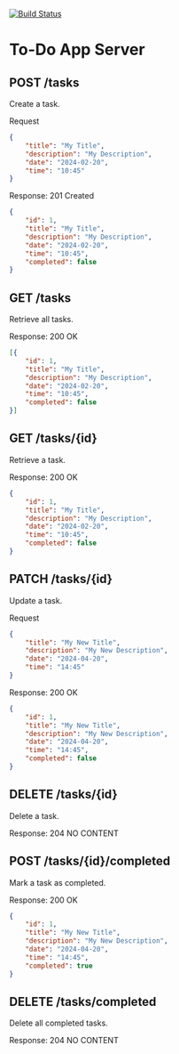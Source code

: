 [![Build Status](https://ci-cd.springdoc.org:8443/buildStatus/icon?job=springdoc-demos%2F2.x)](https://ci-cd.springdoc.org:8443/job/springdoc-demos/job/2.x/)

# To-Do App Server

## **POST /tasks**

Create a task.

Request
```json
{
    "title": "My Title",
    "description": "My Description",
    "date": "2024-02-20",
    "time": "10:45"
}
```
Response: 201 Created
```json
{
    "id": 1,
    "title": "My Title",
    "description": "My Description",
    "date": "2024-02-20",
    "time": "10:45",
    "completed": false
}
```

## **GET /tasks**

Retrieve all tasks.

Response: 200 OK
```json
[{
    "id": 1,
    "title": "My Title",
    "description": "My Description",
    "date": "2024-02-20",
    "time": "10:45",
    "completed": false
}]
```

## **GET /tasks/{id}**

Retrieve a task.

Response: 200 OK
```json
{
    "id": 1,
    "title": "My Title",
    "description": "My Description",
    "date": "2024-02-20",
    "time": "10:45",
    "completed": false
}
```

## **PATCH /tasks/{id}**

Update a task.

Request
```json
{
    "title": "My New Title",
    "description": "My New Description",
    "date": "2024-04-20",
    "time": "14:45"
}
```
Response: 200 OK
```json
{
    "id": 1,
    "title": "My New Title",
    "description": "My New Description",
    "date": "2024-04-20",
    "time": "14:45",
    "completed": false
}
```

## **DELETE /tasks/{id}**

Delete a task.

Response: 204 NO CONTENT

## **POST /tasks/{id}/completed**

Mark a task as completed.

Response: 200 OK
```json
{
    "id": 1,
    "title": "My New Title",
    "description": "My New Description",
    "date": "2024-04-20",
    "time": "14:45",
    "completed": true
}
```

## **DELETE /tasks/completed**

Delete all completed tasks.

Response: 204 NO CONTENT
